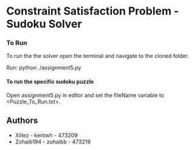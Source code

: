# Constraint Satisfaction Problem - Sudoku Solver 

### To Run

To run the the solver open the terminal and navigate to the cloned folder.

Run: python ./assignment5.py

#### To run the specific sudoku puzzle

Open assignment5.py in editor and set the fileName variable to <Puzzle_To_Run.txt>.



## Authors

- Xillez - kentwh - 473209
- Zohaib194 - zohaibb - 473219







